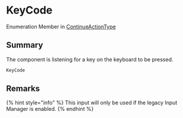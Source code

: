 # KeyCode

Enumeration Member in [ContinueActionType](./)

## Summary

The component is listening for a key on the keyboard to be pressed.

```csharp
KeyCode
```

## Remarks

{% hint style="info" %}
This input will only be used if the legacy Input Manager is enabled.
{% endhint %}
